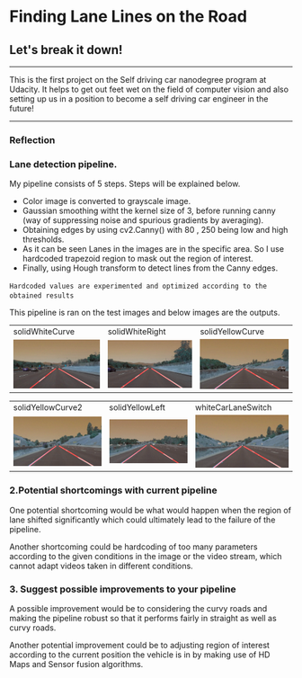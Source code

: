 # **Finding Lane Lines on the Road** 

## Let's break it down!

---

This is the first project on the Self driving car nanodegree program at Udacity.
It helps to get out feet wet on the field of computer vision and also setting up us in a position to become a self driving car engineer in the future!

---

### Reflection

### Lane detection pipeline.

My pipeline consists of 5 steps. Steps will be explained below. 

* Color image is converted to grayscale image.
* Gaussian smoothing witht the kernel size of 3, before running canny (way of suppressing noise and spurious gradients by averaging).
* Obtaining edges by using cv2.Canny() with 80 , 250 being low and high thresholds.
* As it can be seen Lanes in the images are in the specific area. So I use hardcoded trapezoid region to mask out the region of interest. 
* Finally, using Hough transform to detect lines from the Canny edges. 

`Hardcoded values are experimented and optimized according to the obtained results`

This pipeline is ran on the test images and below images are the outputs. 


<table>
  <tr>
    <td>solidWhiteCurve</td>
     <td>solidWhiteRight</td>
     <td>solidYellowCurve</td>
  </tr>
  <tr>
    <td><img src="./test_images_output/Red/solidWhiteCurve_test_output.jpg" width=250 ></td>
    <td><img src="./test_images_output/Red/solidWhiteRight_test_output.jpg" width=250 ></td>
    <td><img src="./test_images_output/Red/solidYellowCurve_test_output.jpg" width=250 ></td>
  </tr>
 </table>
 
 <table>
  <tr>
    <td>solidYellowCurve2</td>
     <td>solidYellowLeft</td>
     <td>whiteCarLaneSwitch</td>
  </tr>
  <tr>
    <td><img src="./test_images_output/Red/solidYellowCurve2_test_output.jpg" width=250 ></td>
    <td><img src="./test_images_output/Red/solidYellowLeft_test_output.jpg" width=250 ></td>
    <td><img src="./test_images_output/Red/whiteCarLaneSwitch_test_output.jpg" width=250 ></td>
  </tr>
 </table>


### 2.Potential shortcomings with current pipeline


One potential shortcoming would be what would happen when the region of lane shifted significantly which could ultimately lead to the failure of the pipeline.

Another shortcoming could be hardcoding of too many parameters according to the given conditions in the image or the video stream, which cannot adapt videos taken in different conditions.


### 3. Suggest possible improvements to your pipeline

A possible improvement would be to considering the curvy roads and making the pipeline robust so that it performs fairly in straight as well as curvy roads.

Another potential improvement could be to adjusting region of interest according to the current position the vehicle is in by making use of HD Maps and Sensor fusion algorithms.
